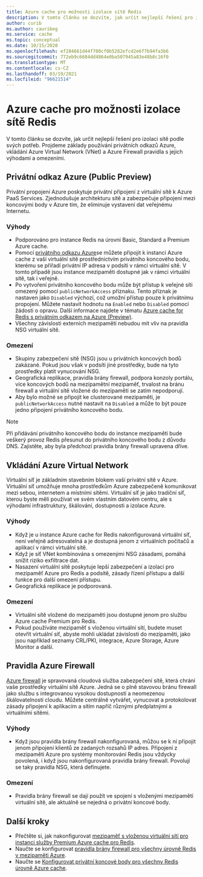 ```yaml
---
title: Azure cache pro možnosti izolace sítě Redis
description: V tomto článku se dozvíte, jak určit nejlepší řešení pro izolaci sítě podle svých potřeb. Projdeme základy používání privátních odkazů Azure, vkládání Azure Virtual Network (VNet) a Azure Firewall pravidla s jejich výhodami a omezeními.
author: curib
ms.author: cauribeg
ms.service: cache
ms.topic: conceptual
ms.date: 10/15/2020
ms.openlocfilehash: ef284661d44f700cf0b5282efcd2e6f7b94fa3b6
ms.sourcegitcommit: 772eb9c6684dd4864e0ba507945a83e48b8c16f0
ms.translationtype: MT
ms.contentlocale: cs-CZ
ms.lasthandoff: 03/19/2021
ms.locfileid: "96621514"
---
```

# <a name="azure-cache-for-redis-network-isolation-options"></a>Azure cache pro možnosti izolace sítě Redis 
V tomto článku se dozvíte, jak určit nejlepší řešení pro izolaci sítě podle svých potřeb. Projdeme základy používání privátních odkazů Azure, vkládání Azure Virtual Network (VNet) a Azure Firewall pravidla s jejich výhodami a omezeními.  

## <a name="azure-private-link-public-preview"></a>Privátní odkaz Azure (Public Preview) 
Privátní propojení Azure poskytuje privátní připojení z virtuální sítě k Azure PaaS Services. Zjednodušuje architekturu sítě a zabezpečuje připojení mezi koncovými body v Azure tím, že eliminuje vystavení dat veřejnému Internetu. 

### <a name="advantages"></a>Výhody
* Podporováno pro instance Redis na úrovni Basic, Standard a Premium Azure cache. 
* Pomocí [privátního odkazu Azure](../private-link/private-link-overview.md)se můžete připojit k instanci Azure cache z vaší virtuální sítě prostřednictvím privátního koncového bodu, kterému se přiřadí privátní IP adresa v podsíti v rámci virtuální sítě. V tomto případě jsou instance mezipaměti dostupné jak v rámci virtuální sítě, tak i veřejně.  
* Po vytvoření privátního koncového bodu může být přístup k veřejné síti omezený pomocí `publicNetworkAccess` příznaku. Tento příznak je nastaven jako `Disabled` výchozí, což umožní přístup pouze k privátnímu propojení. Můžete nastavit hodnotu na `Enabled` nebo `Disabled` pomocí žádosti o opravu. Další informace najdete v tématu [Azure cache for Redis s privátním odkazem na Azure (Preview)](cache-private-link.md). 
* Všechny závislosti externích mezipamětí nebudou mít vliv na pravidla NSG virtuální sítě.

### <a name="limitations"></a>Omezení 
* Skupiny zabezpečení sítě (NSG) jsou u privátních koncových bodů zakázané. Pokud jsou však v podsíti jiné prostředky, bude na tyto prostředky platit vynucování NSG.
* Geografická replikace, pravidla brány firewall, podpora konzoly portálu, více koncových bodů na mezipamětní mezipaměť, trvalost na bránu firewall a virtuální sítě vložené do mezipaměti se zatím nepodporují. 
* Aby bylo možné se připojit ke clusterované mezipaměti, je `publicNetworkAccess` nutné nastavit na `Disabled` a může to být pouze jedno připojení privátního koncového bodu.

> [!NOTE]
> Při přidávání privátního koncového bodu do instance mezipaměti bude veškerý provoz Redis přesunut do privátního koncového bodu z důvodu DNS.
> Zajistěte, aby byla předchozí pravidla brány firewall upravena dříve.  
>
>

## <a name="azure-virtual-network-injection"></a>Vkládání Azure Virtual Network 
Virtuální síť je základním stavebním blokem vaší privátní sítě v Azure. Virtuální síť umožňuje mnoha prostředkům Azure zabezpečeně komunikovat mezi sebou, internetem a místními sítěmi. Virtuální síť je jako tradiční síť, kterou byste měli používat ve svém vlastním datovém centru, ale s výhodami infrastruktury, škálování, dostupnosti a izolace Azure. 

### <a name="advantages"></a>Výhody
* Když je u instance Azure cache for Redis nakonfigurovaná virtuální síť, není veřejně adresovatelná a je dostupná jenom z virtuálních počítačů a aplikací v rámci virtuální sítě.  
* Když je síť VNet kombinována s omezenými NSG zásadami, pomáhá snížit riziko exfiltrace dat. 
* Nasazení virtuální sítě poskytuje lepší zabezpečení a izolaci pro mezipaměť Azure pro Redis a podsítě, zásady řízení přístupu a další funkce pro další omezení přístupu. 
* Geografická replikace je podporovaná. 

### <a name="limitations"></a>Omezení
* Virtuální sítě vložené do mezipaměti jsou dostupné jenom pro službu Azure cache Premium pro Redis. 
* Pokud používáte mezipaměť s vloženou virtuální sítí, budete muset otevřít virtuální síť, abyste mohli ukládat závislosti do mezipaměti, jako jsou například seznamy CRL/PKI, integrace, Azure Storage, Azure Monitor a další.  


## <a name="azure-firewall-rules"></a>Pravidla Azure Firewall
[Azure firewall](../firewall/overview.md) je spravovaná cloudová služba zabezpečení sítě, která chrání vaše prostředky virtuální sítě Azure. Jedná se o plně stavovou bránu firewall jako službu s integrovanou vysokou dostupností a neomezenou škálovatelností cloudu. Můžete centrálně vytvářet, vynucovat a protokolovat zásady připojení k aplikacím a sítím napříč různými předplatnými a virtuálními sítěmi.  

### <a name="advantages"></a>Výhody
* Když jsou pravidla brány firewall nakonfigurovaná, můžou se k ní připojit jenom připojení klientů ze zadaných rozsahů IP adres. Připojení z mezipaměti Azure pro systémy monitorování Redis jsou vždycky povolená, i když jsou nakonfigurovaná pravidla brány firewall. Povolují se taky pravidla NSG, která definujete.  

### <a name="limitations"></a>Omezení
* Pravidla brány firewall se dají použít ve spojení s vloženými mezipamětí virtuální sítě, ale aktuálně se nejedná o privátní koncové body. 


## <a name="next-steps"></a>Další kroky
* Přečtěte si, jak nakonfigurovat [mezipaměť s vloženou virtuální sítí pro instanci služby Premium Azure cache pro Redis](cache-how-to-premium-vnet.md).  
* Naučte se konfigurovat [pravidla brány firewall pro všechny úrovně Redis v mezipaměti Azure](cache-configure.md#firewall). 
* Naučte se [Konfigurovat privátní koncové body pro všechny Redis úrovně Azure cache](cache-private-link.md).